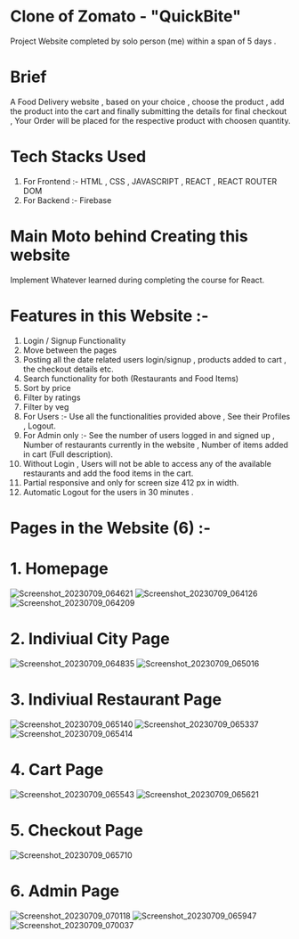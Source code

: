 # Clone of Zomato - "QuickBite"
Project Website completed by solo person (me) within a span of 5 days .
# Brief
A Food Delivery website , based on your choice , choose the product , add the product into the cart and finally submitting the details for final checkout , Your Order will be placed for the respective product with choosen quantity.
# Tech Stacks Used 
1. For Frontend :-
HTML ,
CSS ,
JAVASCRIPT ,
REACT ,
REACT ROUTER DOM
2. For Backend :-
Firebase
# Main Moto behind Creating this website
Implement Whatever learned during completing the course for React.
# Features in this Website :-
1. Login / Signup Functionality
2. Move between the pages
3. Posting all the date related users login/signup , products added to cart , the checkout details etc.
4. Search functionality for both (Restaurants and Food Items)
5. Sort by price
6. Filter by ratings
7. Filter by veg
8. For Users :- Use all the functionalities provided above , See their Profiles , Logout.
9. For Admin only :- See the number of users logged in and signed up , Number of restaurants currently in the website , Number of items added in cart (Full description).
10. Without Login , Users will not be able to access any of the available restaurants and add the food items in the cart.
11. Partial responsive and only for screen size 412 px in width.
12. Automatic Logout for the users in 30 minutes . 
# Pages in the Website (6) :-
# 1. Homepage
![Screenshot_20230709_064621](https://github.com/SakshamVerma2004/unique-code-1989/assets/123861787/f8de30ce-d62d-46cf-92ac-aa4c13af6298)
![Screenshot_20230709_064126](https://github.com/SakshamVerma2004/unique-code-1989/assets/123861787/0785b499-762d-4c71-aebe-a5ce1d86bc76)
![Screenshot_20230709_064209](https://github.com/SakshamVerma2004/unique-code-1989/assets/123861787/98c718f2-c6b4-4ad8-b3fa-67ab74a7d9b7)
# 2. Indiviual City Page
![Screenshot_20230709_064835](https://github.com/SakshamVerma2004/unique-code-1989/assets/123861787/6ef7a80b-ec4f-4f54-9344-f3ae7a4a1099)
![Screenshot_20230709_065016](https://github.com/SakshamVerma2004/unique-code-1989/assets/123861787/5911ee9d-cd67-4688-978b-ec5ac8b53741)
# 3. Indiviual Restaurant Page
![Screenshot_20230709_065140](https://github.com/SakshamVerma2004/unique-code-1989/assets/123861787/b66d1276-75b5-4418-baad-787a25ea7ec1)
![Screenshot_20230709_065337](https://github.com/SakshamVerma2004/unique-code-1989/assets/123861787/008ad558-95a0-4b8f-8369-da91de76ed2c)
![Screenshot_20230709_065414](https://github.com/SakshamVerma2004/unique-code-1989/assets/123861787/b919efbd-f571-4159-8256-fb4b81cb2002)
# 4. Cart Page
![Screenshot_20230709_065543](https://github.com/SakshamVerma2004/unique-code-1989/assets/123861787/32f6aa03-c5dc-4215-bb21-35b90a1fc8be)
![Screenshot_20230709_065621](https://github.com/SakshamVerma2004/unique-code-1989/assets/123861787/44f82bdd-93ba-42ed-bf5f-b90bda32ddd8)
# 5. Checkout Page
![Screenshot_20230709_065710](https://github.com/SakshamVerma2004/unique-code-1989/assets/123861787/a029e6f1-d4ff-4ae5-881c-8c8332efaa5c)
# 6. Admin Page
![Screenshot_20230709_070118](https://github.com/SakshamVerma2004/unique-code-1989/assets/123861787/0829bbc7-45a8-40ad-bdeb-bc6808844d07)
![Screenshot_20230709_065947](https://github.com/SakshamVerma2004/unique-code-1989/assets/123861787/8a3d0709-8306-44c8-817c-3f850bc4b1ca)
![Screenshot_20230709_070037](https://github.com/SakshamVerma2004/unique-code-1989/assets/123861787/cbe9ed8c-f249-4008-82a0-926df69b9b59)

